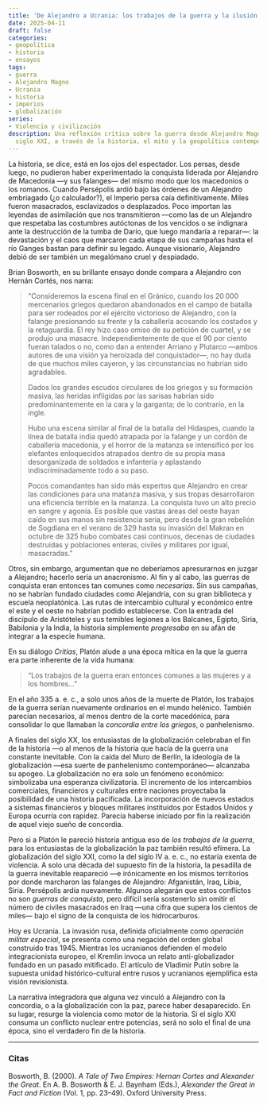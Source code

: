 ```yaml
---
title: 'De Alejandro a Ucrania: los trabajos de la guerra y la ilusión de la concordia'
date: 2025-04-11
draft: false
categories:
- geopolítica
- historia
- ensayos
tags:
- guerra
- Alejandro Magno
- Ucrania
- historia
- imperios
- globalización
series:
- Violencia y civilización
description: Una reflexión crítica sobre la guerra desde Alejandro Magno hasta el
  siglo XXI, a través de la historia, el mito y la geopolítica contemporánea.
---
```


La historia, se dice, está en los ojos del espectador. Los persas, desde luego, no pudieron haber experimentado la conquista liderada por Alejandro de Macedonia —y sus falanges— del mismo modo que los macedonios o los romanos. Cuando Persépolis ardió bajo las órdenes de un Alejandro embriagado (¿o calculador?), el Imperio persa caía definitivamente. Miles fueron masacrados, esclavizados o desplazados. Poco importan las leyendas de asimilación que nos transmitieron —como las de un Alejandro que respetaba las costumbres autóctonas de los vencidos o se indignara ante la destrucción de la tumba de Darío, que luego mandaría a reparar—: la devastación y el caos que marcaron cada etapa de sus campañas hasta el río Ganges bastan para definir su legado. Aunque visionario, Alejandro debió de ser también un megalómano cruel y despiadado.

Brian Bosworth, en su brillante ensayo donde compara a Alejandro con Hernán Cortés, nos narra:

> "Consideremos la escena final en el Gránico, cuando los 20 000 mercenarios griegos quedaron abandonados en el campo de batalla para ser rodeados por el ejército victorioso de Alejandro, con la falange presionando su frente y la caballería acosando los costados y la retaguardia. El rey hizo caso omiso de su petición de cuartel, y se produjo una masacre. Independientemente de que el 90 por ciento fueran talados o no, como dan a entender Arriano y Plutarco —ambos autores de una visión ya heroizada del conquistador—, no hay duda de que muchos miles cayeron, y las circunstancias no habrían sido agradables.  
>
> Dados los grandes escudos circulares de los griegos y su formación masiva, las heridas infligidas por las sarisas habrían sido predominantemente en la cara y la garganta; de lo contrario, en la ingle.  
>
> Hubo una escena similar al final de la batalla del Hidaspes, cuando la línea de batalla india quedó atrapada por la falange y un cordón de caballería macedonia, y el horror de la matanza se intensificó por los elefantes enloquecidos atrapados dentro de su propia masa desorganizada de soldados e infantería y aplastando indiscriminadamente todo a su paso.  
>
> Pocos comandantes han sido más expertos que Alejandro en crear las condiciones para una matanza masiva, y sus tropas desarrollaron una eficiencia terrible en la matanza. La conquista tuvo un alto precio en sangre y agonía. Es posible que vastas áreas del oeste hayan caído en sus manos sin resistencia seria, pero desde la gran rebelión de Sogdiana en el verano de 329 hasta su invasión del Makran en octubre de 325 hubo combates casi continuos, decenas de ciudades destruidas y poblaciones enteras, civiles y militares por igual, masacradas."

Otros, sin embargo, argumentan que no deberíamos apresurarnos en juzgar a Alejandro; hacerlo sería un anacronismo. Al fin y al cabo, las guerras de conquista eran entonces tan comunes como *necesarias*. Sin sus campañas, no se habrían fundado ciudades como Alejandría, con su gran biblioteca y escuela neoplatónica. Las rutas de intercambio cultural y económico entre el este y el oeste no habrían podido establecerse. Con la entrada del discípulo de Aristóteles y sus temibles legiones a los Balcanes, Egipto, Siria, Babilonia y la India, la historia simplemente *progresaba* en su afán de integrar a la especie humana.

En su diálogo *Critias*, Platón alude a una época mítica en la que la guerra era parte inherente de la vida humana:

> “Los trabajos de la guerra eran entonces comunes a las mujeres y a los hombres…”

En el año 335 a. e. c., a solo unos años de la muerte de Platón, los trabajos de la guerra serían nuevamente ordinarios en el mundo helénico. También parecían necesarios, al menos dentro de la corte macedónica, para consolidar lo que llamaban la *concordia entre los griegos*, o panhelenismo.

A finales del siglo XX, los entusiastas de la globalización celebraban el fin de la historia —o al menos de la historia que hacía de la guerra una constante inevitable. Con la caída del Muro de Berlín, la ideología de la globalización —esa suerte de panhelenismo contemporáneo— alcanzaba su apogeo. La globalización no era solo un fenómeno económico: simbolizaba una esperanza civilizatoria. El incremento de los intercambios comerciales, financieros y culturales entre naciones proyectaba la posibilidad de una historia pacificada. La incorporación de nuevos estados a sistemas financieros y bloques militares instituidos por Estados Unidos y Europa ocurría con rapidez. Parecía haberse iniciado por fin la realización de aquel viejo sueño de concordia.

Pero si a Platón le pareció historia antigua eso de *los trabajos de la guerra*, para los entusiastas de la globalización la paz también resultó efímera. La globalización del siglo XXI, como la del siglo IV a. e. c., no estaría exenta de violencia. A solo una década del supuesto fin de la historia, la pesadilla de la guerra inevitable reapareció —e irónicamente en los mismos territorios por donde marcharon las falanges de Alejandro: Afganistán, Iraq, Libia, Siria. Persépolis ardía nuevamente. Algunos alegarán que estos conflictos no son *guerras de conquista*, pero difícil sería sostenerlo sin omitir el número de civiles masacrados en Iraq —una cifra que supera los cientos de miles— bajo el signo de la conquista de los hidrocarburos.

Hoy es Ucrania. La invasión rusa, definida oficialmente como *operación militar especial*, se presenta como una negación del orden global construido tras 1945. Mientras los ucranianos defienden el modelo integracionista europeo, el Kremlin invoca un relato anti-globalizador fundado en un pasado mitificado. El artículo de Vladimir Putin sobre la supuesta unidad histórico-cultural entre rusos y ucranianos ejemplifica esta visión revisionista.

La narrativa integradora que alguna vez vinculó a Alejandro con la concordia, o a la globalización con la paz, parece haber desaparecido. En su lugar, resurge la violencia como motor de la historia. Si el siglo XXI consuma un conflicto nuclear entre potencias, será no solo el final de una época, sino el verdadero fin de la historia.

---

### Citas

Bosworth, B. (2000). *A Tale of Two Empires: Hernan Cortes and Alexander the Great*. En A. B. Bosworth & E. J. Baynham (Eds.), *Alexander the Great in Fact and Fiction* (Vol. 1, pp. 23–49). Oxford University Press.

